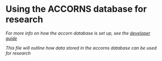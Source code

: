 # Using the ACCORNS database for research

_For more info on how the accorn database is set up, see the [developer guide](developer.md)_

_This file will outline how data stored in the accorns database can be used for research_
